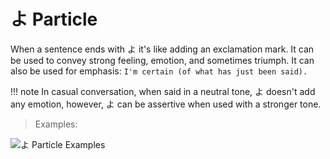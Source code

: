 # よ Particle

When a sentence ends with よ it's like adding an exclamation mark. It can be used to convey strong feeling, emotion, and sometimes triumph. It can also be used for emphasis: `I'm certain (of what has just been said).`

!!! note
    In casual conversation, when said in a neutral tone, よ doesn't add any emotion, however, よ can be assertive when used with a stronger tone.

> Examples:

![よ Particle Examples](../../assets/images/examples/よ-examples.png)